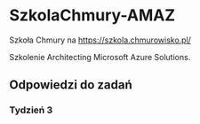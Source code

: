 # SzkolaChmury-AMAZ
Szkoła Chmury na https://szkola.chmurowisko.pl/

Szkolenie Architecting Microsoft Azure Solutions.
## Odpowiedzi do zadań
### Tydzień 3
